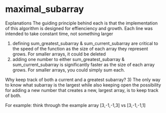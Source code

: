 # maximal_subarray

Explanations
The guiding principle behind each is that the implementation of this algorithm is designed for effienciency and growth. Each line was intended to take constant time, not something larger
1) defining sum_greatest_subarray & sum_current_subarray are critical to the speed of the function as the size of each array   they represent grows. For smaller arrays, it could be deleted
2) adding one number to either sum_greatest_subarray & sum_current_subarray is significantly faster as the size of each     array grows. For smaller arrays, you could simply sum each.

Why keep track of both a current and a greatest subarray?
3) The only way to know what subarray is the largest while also keeping open the possibility for adding a new number that creates a new, largest array, is to keep track of both.

For example: think through the example array [3,-1,-1,3] vs [3,-1,-1,1]
